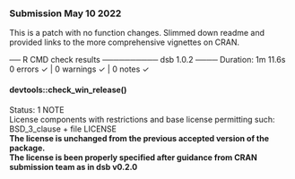### Submission May 10 2022 

This is a patch with no function changes. Slimmed down readme and provided links to the more comprehensive vignettes on CRAN. 

── R CMD check results ────────── dsb 1.0.2 ────
Duration: 1m 11.6s
0 errors ✓ | 0 warnings ✓ | 0 notes ✓
  

#### devtools::check_win_release()  
Status: 1 NOTE  
License components with restrictions and base license permitting such:  
  BSD_3_clause + file LICENSE  
**The license is unchanged from the previous accepted version of the package.**  
**The license is been properly specified after guidance from CRAN submission team as in dsb v0.2.0**
